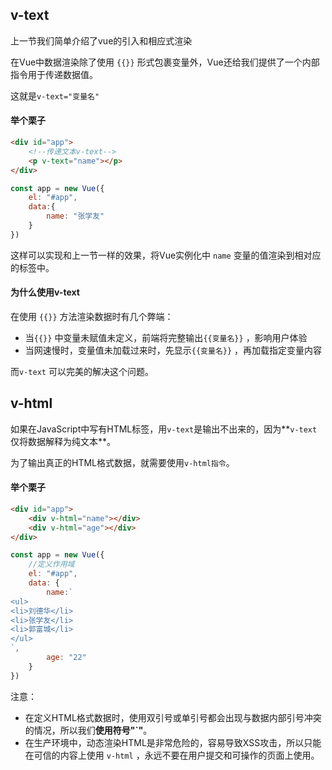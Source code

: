 ## v-text



上一节我们简单介绍了vue的引入和相应式渲染

在Vue中数据渲染除了使用 `{{}}` 形式包裹变量外，Vue还给我们提供了一个内部指令用于传递数据值。

这就是`v-text="变量名"`



#### 举个栗子

```html
<div id="app">
    <!--传递文本v-text-->
    <p v-text="name"></p>
</div>
```



```javascript
const app = new Vue({
    el: "#app",
    data:{
        name: "张学友"
    }
})
```



这样可以实现和上一节一样的效果，将Vue实例化中 `name` 变量的值渲染到相对应的标签中。



#### 为什么使用v-text



在使用 `{{}}` 方法渲染数据时有几个弊端：

- 当`{{}}` 中变量未赋值未定义，前端将完整输出`{{变量名}}` ，影响用户体验
- 当网速慢时，变量值未加载过来时，先显示`{{变量名}}` ，再加载指定变量内容

而`v-text` 可以完美的解决这个问题。





## v-html



如果在JavaScript中写有HTML标签，用`v-text`是输出不出来的，因为**`v-text`仅将数据解释为纯文本**。

为了输出真正的HTML格式数据，就需要使用`v-html指令`。



#### 举个栗子

```html
<div id="app">
    <div v-html="name"></div>
    <div v-html="age"></div>
</div>
```



```javascript
const app = new Vue({
    //定义作用域
    el: "#app",
    data: {
        name:`
<ul>
<li>刘德华</li>
<li>张学友</li>
<li>郭富城</li>
</ul>
`,
        age: "22"
    }
})
```



注意：

- 在定义HTML格式数据时，使用双引号或单引号都会出现与数据内部引号冲突的情况，所以我们**使用符号"`"**。
- 在生产环境中，动态渲染HTML是非常危险的，容易导致XSS攻击，所以只能在可信的内容上使用 `v-html` ，永远不要在用户提交和可操作的页面上使用。



